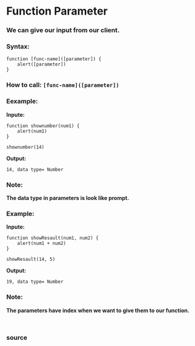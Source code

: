 # Function Parameter 

### We can give our input from our client.

### Syntax:
```
function [func-name]([parameter]) {
	alert([parameter])
}
```

### How to call: `[func-name]([parameter])`

### Eexample:

**Inpute:**
```
function shownumber(num1) {
	alert(num1)
}

shownumber(14)
```

**Output:**
```
14, data type= Number
```

### Note: 
**The data type in parameters is look like prompt.**

### Example:

**Inpute:**
```
function showResault(num1, num2) {
	alert(num1 + num2)
}

showResault(14, 5)
```

**Output:**
```
19, data type= Number
```

### Note: 
**The parameters have index when we want to give them to our function.**


<br>

### <a href="https://javascript.info/function-basics" style="text-decoration: none;"> source </a>